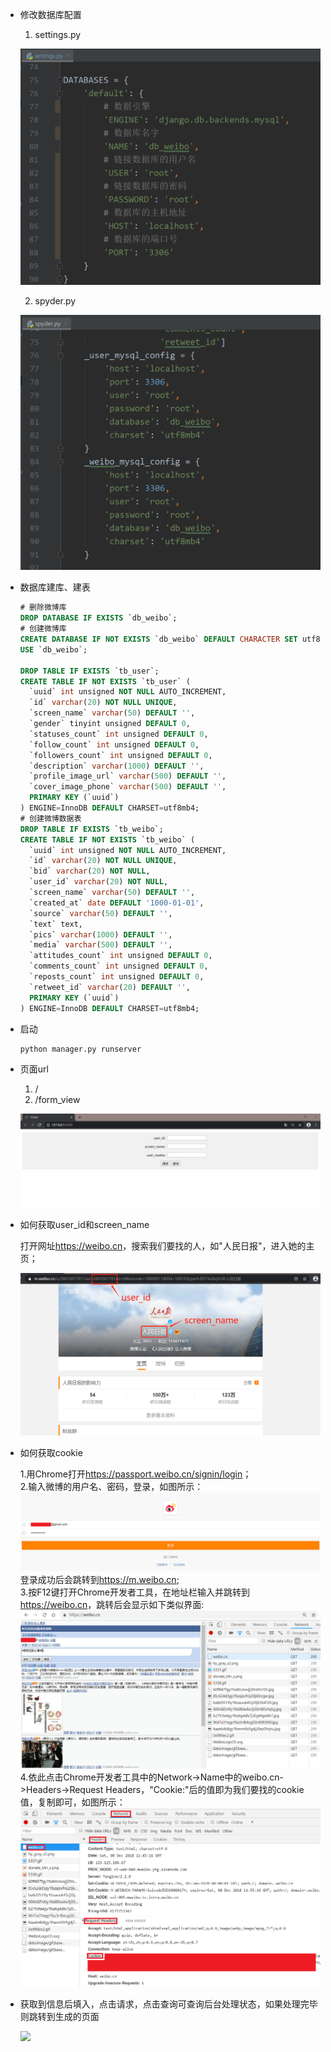 - 修改数据库配置

  1. settings.py

  ![](https://raw.githubusercontent.com/WangJINGJING233/DJANGO_SPYDER/master/images/settings.png)

  2. spyder.py

  ![](https://raw.githubusercontent.com/WangJINGJING233/DJANGO_SPYDER/master/images/spyder.png)

- 数据库建库、建表

  ```sql
  # 删除微博库
  DROP DATABASE IF EXISTS `db_weibo`;
  # 创建微博库
  CREATE DATABASE IF NOT EXISTS `db_weibo` DEFAULT CHARACTER SET utf8mb4 COLLATE utf8mb4_unicode_ci;
  USE `db_weibo`;
  
  DROP TABLE IF EXISTS `tb_user`;
  CREATE TABLE IF NOT EXISTS `tb_user` (
    `uuid` int unsigned NOT NULL AUTO_INCREMENT,
    `id` varchar(20) NOT NULL UNIQUE,
    `screen_name` varchar(50) DEFAULT '',
    `gender` tinyint unsigned DEFAULT 0,
    `statuses_count` int unsigned DEFAULT 0,
    `follow_count` int unsigned DEFAULT 0,
    `followers_count` int unsigned DEFAULT 0,
    `description` varchar(1000) DEFAULT '',
    `profile_image_url` varchar(500) DEFAULT '',
    `cover_image_phone` varchar(500) DEFAULT '',
    PRIMARY KEY (`uuid`)
  ) ENGINE=InnoDB DEFAULT CHARSET=utf8mb4;
  # 创建微博数据表
  DROP TABLE IF EXISTS `tb_weibo`;
  CREATE TABLE IF NOT EXISTS `tb_weibo` (
    `uuid` int unsigned NOT NULL AUTO_INCREMENT,
    `id` varchar(20) NOT NULL UNIQUE,
    `bid` varchar(20) NOT NULL,
  	`user_id` varchar(20) NOT NULL,
  	`screen_name` varchar(50) DEFAULT '',
    `created_at` date DEFAULT '1000-01-01',
    `source` varchar(50) DEFAULT '',
    `text` text,
    `pics` varchar(1000) DEFAULT '',
    `media` varchar(500) DEFAULT '',
    `attitudes_count` int unsigned DEFAULT 0,
    `comments_count` int unsigned DEFAULT 0,
    `reposts_count` int unsigned DEFAULT 0,
    `retweet_id` varchar(20) DEFAULT '',
    PRIMARY KEY (`uuid`)
  ) ENGINE=InnoDB DEFAULT CHARSET=utf8mb4;
  ```

- 启动

  ```
  python manager.py runserver
  ```

- 页面url 

  1. /
  2. /form_view

  ![](https://raw.githubusercontent.com/WangJINGJING233/DJANGO_SPYDER/master/images/main.png)


- 如何获取user_id和screen_name

  打开网址<https://weibo.cn>，搜索我们要找的人，如"人民日报"，进入她的主页；

  ![](https://raw.githubusercontent.com/WangJINGJING233/DJANGO_SPYDER/master/images/user_id.png)

- 如何获取cookie

  1.用Chrome打开<https://passport.weibo.cn/signin/login>；<br>
  2.输入微博的用户名、密码，登录，如图所示：
  ![](https://raw.githubusercontent.com/WangJINGJING233/DJANGO_SPYDER/master/images/cookie1.png)
  登录成功后会跳转到<https://m.weibo.cn>;<br>
  3.按F12键打开Chrome开发者工具，在地址栏输入并跳转到<https://weibo.cn>，跳转后会显示如下类似界面:
  ![](https://raw.githubusercontent.com/WangJINGJING233/DJANGO_SPYDER/master/images/cookie2.png)
  4.依此点击Chrome开发者工具中的Network->Name中的weibo.cn->Headers->Request Headers，"Cookie:"后的值即为我们要找的cookie值，复制即可，如图所示：
  ![](https://raw.githubusercontent.com/WangJINGJING233/DJANGO_SPYDER/master/images/cookie3.png)

- 获取到信息后填入，点击请求，点击查询可查询后台处理状态，如果处理完毕则跳转到生成的页面

  ![](https://raw.githubusercontent.com/WangJINGJING233/DJANGO_SPYDER/master/images/result.png)

  

  
